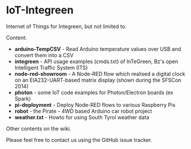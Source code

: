 IoT-Integreen
=============

Internet of Things for Integreen, but not limited to.

Content:

- **arduino-TempCSV** - Read Arduino temperature values over USB and convert them into a CSV
- **integreen** - API usage examples (cmds.txt) of InTeGreen, Bz's open
  Intelligent Traffic System (ITS)
- **node-red-showroom** - A Node-RED flow which realised a digital clock on an
  EIA232-UART-based matrix display (shown during the SFSCon 2014)
- **photon** - some IoT code examples for Photon/Electron boards (ex Spark)
- **pi-deployment** - Deploy Node-RED flows to various Raspberry Pis
- **robot** - the Pirate - 4WD based Arduino car robot project
- **weather.txt** - Howto for using South Tyrol weather data

Other contents on the wiki.

Please feel free to contact us using the GitHub issue tracker.
